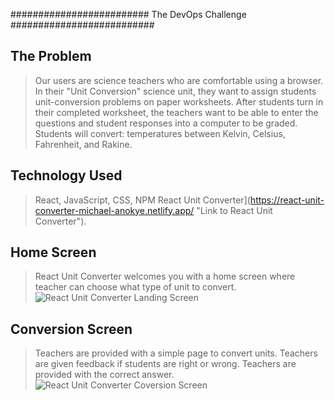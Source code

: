######################### The DevOps Challenge ##########################

## The Problem

> Our users are science teachers who are comfortable
> using a browser. In their "Unit Conversion" science unit,
> they want to assign students unit-conversion problems on paper
> worksheets. After students turn in their completed worksheet, 
> the teachers want to be able to enter the questions and student 
> responses into a computer to be graded. Students will convert: 
> temperatures between Kelvin, Celsius, Fahrenheit, and Rakine.

## Technology Used

> React, JavaScript, CSS, NPM
> React Unit Converter](https://react-unit-converter-michael-anokye.netlify.app/ "Link to React Unit Converter").

## Home Screen

> React Unit Converter welcomes you with a home screen where teacher can choose what type of unit to convert.
> ![React Unit Converter Landing Screen](public/react-unit-converter-home.png "React Unit Converter Home screenshot")

## Conversion Screen

> Teachers are provided with a simple page to convert units.
> Teachers are given feedback if students are right or wrong.
> Teachers are provided with the correct answer.
> ![React Unit Converter Coversion Screen](public/react-unit-converter-convertsion-screen.png "React Unit Converter Coversion screenshot")
